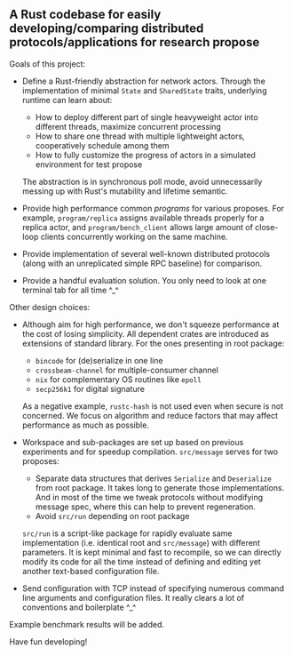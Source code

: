 ## A Rust codebase for easily developing/comparing distributed protocols/applications for research propose

Goals of this project:
*   Define a Rust-friendly abstraction for network actors.
Through the implementation of minimal `State` and `SharedState` traits, underlying runtime can learn about:
    *   How to deploy different part of single heavyweight actor into different threads, maximize concurrent processing
    *   How to share one thread with multiple lightweight actors, cooperatively schedule among them
    *   How to fully customize the progress of actors in a simulated environment for test propose

    The abstraction is in synchronous poll mode, avoid unnecessarily messing up with Rust's mutability and lifetime semantic.
*   Provide high performance common *programs* for various proposes.
For example, `program/replica` assigns available threads properly for a replica actor, and `program/bench_client` allows large amount of close-loop clients concurrently working on the same machine.
*   Provide implementation of several well-known distributed protocols (along with an unreplicated simple RPC baseline) for comparison.
*   Provide a handful evaluation solution. You only need to look at one terminal tab for all time ^_^

Other design choices:
*   Although aim for high performance, we don't squeeze performance at the cost of losing simplicity.
All dependent crates are introduced as extensions of standard library. For the ones presenting in root package:
    *   `bincode` for (de)serialize in one line
    *   `crossbeam-channel` for multiple-consumer channel
    *   `nix` for complementary OS routines like `epoll`
    *   `secp256k1` for digital signature

    As a negative example, `rustc-hash` is not used even when secure is not concerned.
    We focus on algorithm and reduce factors that may affect performance as much as possible.
*   Workspace and sub-packages are set up based on previous experiments and for speedup compilation. 
`src/message` serves for two proposes:
    *   Separate data structures that derives `Serialize` and `Deserialize` from root package. 
    It takes long to generate those implementations. 
    And in most of the time we tweak protocols without modifying message spec, where this can help to prevent regeneration.
    *   Avoid `src/run` depending on root package

    `src/run` is a script-like package for rapidly evaluate same implementation (i.e. identical root and `src/message`) with different parameters.
    It is kept minimal and fast to recompile, so we can directly modify its code for all the time instead of defining and editing yet another text-based configuration file.
*   Send configuration with TCP instead of specifying numerous command line arguments and configuration files. 
It really clears a lot of conventions and boilerplate ^_^

Example benchmark results will be added.

Have fun developing!
